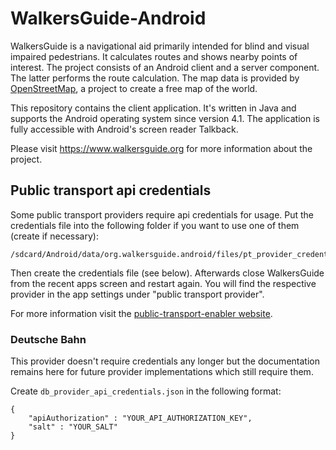 # WalkersGuide-Android


WalkersGuide is a navigational aid primarily intended for blind and visual impaired pedestrians. It
calculates routes and shows nearby points of interest.  The project consists of an Android client
and a server component. The latter performs the route calculation. The map data is provided by
[OpenStreetMap](https://www.openstreetmap.org), a project to create a free map of the world.

This repository contains the client application. It's written in Java and supports the Android
operating system since version 4.1. The application is fully accessible with Android's screen reader
Talkback.

Please visit https://www.walkersguide.org for more information about the project.



## Public transport api credentials

Some public transport providers require api credentials for usage. Put the credentials file into the
following folder if you want to use one of them (create if necessary):

~~~
/sdcard/Android/data/org.walkersguide.android/files/pt_provider_credentials/
~~~

Then create the credentials file (see below). Afterwards close WalkersGuide from the recent apps
screen and restart again. You will find the respective provider in the app settings under "public
transport provider".

For more information visit the [public-transport-enabler website](https://github.com/schildbach/public-transport-enabler).


### Deutsche Bahn

This provider doesn't require credentials any longer but the documentation remains here for
future provider implementations which still require them.

Create `db_provider_api_credentials.json` in the following format:

~~~
{
    "apiAuthorization" : "YOUR_API_AUTHORIZATION_KEY",
    "salt" : "YOUR_SALT"
}
~~~

